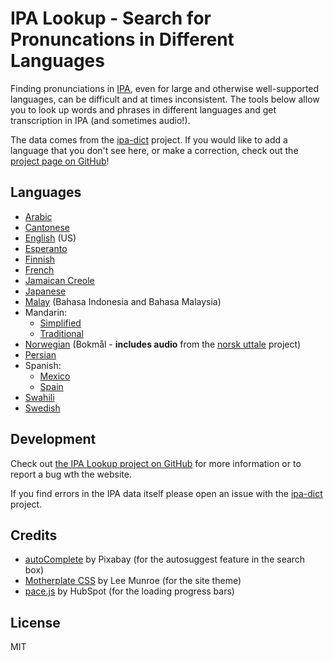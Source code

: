 # IPA Lookup - Search for Pronuncations in Different Languages

Finding pronunciations in [IPA](https://en.wikipedia.org/wiki/International_Phonetic_Alphabet), even for large and otherwise well-supported languages, can be difficult and at times inconsistent. The tools below allow you to look up words and phrases in different languages and get transcription in IPA (and sometimes audio!).

The data comes from the [ipa-dict](https://github.com/open-dict-data/ipa-dict) project. If you would like to add a language that you don't see here, or make a correction, check out the [project page on GitHub](https://github.com/open-dict-data/ipa-dict)!

## Languages

* [Arabic](https://open-dict-data.github.io/ipa-lookup/ar)
* [Cantonese](https://open-dict-data.github.io/ipa-lookup/yue)
* [English](https://open-dict-data.github.io/ipa-lookup/en) (US)
* [Esperanto](https://open-dict-data.github.io/ipa-lookup/eo)
* [Finnish](https://open-dict-data.github.io/ipa-lookup/fi)
* [French](https://open-dict-data.github.io/ipa-lookup/fr)
* [Jamaican Creole](https://open-dict-data.github.io/ipa-lookup/jam)
* [Japanese](https://open-dict-data.github.io/ipa-lookup/ja)
* [Malay](https://open-dict-data.github.io/ipa-lookup/ma) (Bahasa Indonesia and Bahasa Malaysia)
* Mandarin:
    * [Simplified](https://open-dict-data.github.io/ipa-lookup/zh)
    * [Traditional](https://open-dict-data.github.io/ipa-lookup/zh_hant)
* [Norwegian](https://open-dict-data.github.io/ipa-lookup/nb) (Bokmål - **includes audio** from the [norsk uttale](https://github.com/open-dict-data/norsk-uttale) project)
* [Persian](https://open-dict-data.github.io/ipa-lookup/fa)
* Spanish:
    * [Mexico](https://open-dict-data.github.io/ipa-lookup/es)
    * [Spain](https://open-dict-data.github.io/ipa-lookup/es_ES)
* [Swahili](https://open-dict-data.github.io/ipa-lookup/sw)
* [Swedish](https://open-dict-data.github.io/ipa-lookup/sv)

## Development

Check out [the IPA Lookup project on GitHub](https://github.com/dohliam/ipa-lookup) for more information or to report a bug wth the website.

If you find errors in the IPA data itself please open an issue with the [ipa-dict](https://github.com/open-dict-data/ipa-dict) project.

## Credits

* [autoComplete](https://github.com/Pixabay/JavaScript-autoComplete) by Pixabay (for the autosuggest feature in the search box)
* [Motherplate CSS](https://github.com/leemunroe/motherplate) by Lee Munroe (for the site theme)
* [pace.js](https://github.com/HubSpot/pace) by HubSpot (for the loading progress bars)

## License

MIT
